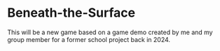 # Beneath-the-Surface

This will be a new game based on a game demo created by me and my group member for a former school project back in 2024.
